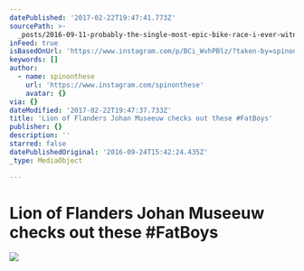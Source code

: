 ```yaml
---
datePublished: '2017-02-22T19:47:41.773Z'
sourcePath: >-
  _posts/2016-09-11-probably-the-single-most-epic-bike-race-i-ever-witnessed-was.md
inFeed: true
isBasedOnUrl: 'https://www.instagram.com/p/BCi_WvhPBlz/?taken-by=spinonthese'
keywords: []
author:
  - name: spinonthese
    url: 'https://www.instagram.com/spinonthese'
    avatar: {}
via: {}
dateModified: '2017-02-22T19:47:37.733Z'
title: 'Lion of Flanders Johan Museeuw checks out these #FatBoys'
publisher: {}
description: ''
starred: false
datePublishedOriginal: '2016-09-24T15:42:24.435Z'
_type: MediaObject

---
```

# Lion of Flanders Johan Museeuw checks out these \#FatBoys
![](https://s3-us-west-2.amazonaws.com/the-grid-img/p/4e44bda246d857976bc6908ea31fa4f89f499fdb.jpg)